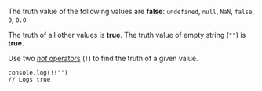 The truth value of the following values are **false**: ```undefined```,
```null```, ```NaN```, ```false```, ```0```, ```0.0```

The truth of all other values is **true**. The truth value of
empty string (```""```) is **true**.

Use two [_not_ operators](#logcal) (```!```) to find the truth of a given
value.

    console.log(!!"")
    // Logs true
